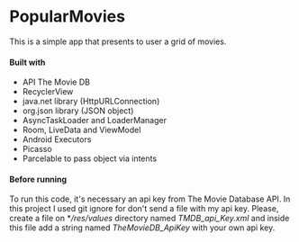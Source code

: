# PopularMovies
This is a simple app that presents to user a grid of movies.

#### Built with
- API The Movie DB
- RecyclerView
- java.net library (HttpURLConnection)
- org.json library (JSON object)
- AsyncTaskLoader and LoaderManager
- Room, LiveData and ViewModel
- Android Executors
- Picasso
- Parcelable to pass object via intents

#### Before running
To run this code, it's necessary an api key from The Movie Database API. In this project I used git ignore for don't send a file with my api key. Please, create a file on **/res/values* directory named *TMDB_api_Key.xml* and inside this file add a string named *TheMovieDB_ApiKey* with your own api key.
